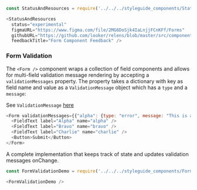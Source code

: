 ```js noeditor
const StatusAndResources = require('../../../styleguide_components/StatusAndResources').StatusAndResources;

<StatusAndResources
  status="experimental"
  figmaURL="https://www.figma.com/file/2MG6DoSjk4IaLnjjFCnKFf/Forms"
  githubURL="https://github.com/looker/relens/blob/master/src/components/Form/Form.tsx"
  feedbackTitle="Form Component Feedback" />
```

### Form Validation

The `<Form />` component wraps a collection of field components and allows for multi-field validation message rendering by accepting a `validationMessages` property. The property takes a dictionary with key as field name and value as a `ValidationMessage` object which has a `type` and a `message`:

See `ValidationMessage` [here](/#!/ValidationMessage)

```js
<Form validationMessages={{"alpha": {type: "error", message: "This is an error"}, "bravo": {type: "error", message: "This is another error"}}}>
  <FieldText label="Alpha" name="alpha" />
  <FieldText label="Bravo" name="bravo" />
  <FieldText label="Charlie" name="charlie" />
  <Button>Submit</Button>
</Form>
```

A complete implementation that keeps track of state and updates validation messages onChange.

```js noeditor
const FormValidationDemo = require('../../../styleguide_components/FormValidationDemo').FormValidationDemo;

<FormValidationDemo />
```
